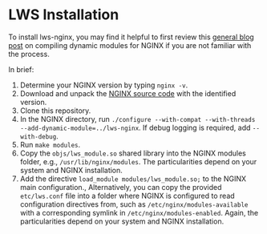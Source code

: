 # LWS Installation

To install lws-nginx, you may find it helpful to first review this
[general blog post](https://www.nginx.com/blog/compiling-dynamic-modules-nginx-plus/)
on compiling dynamic modules for NGINX if you are not familiar with the process.

In brief:

1. Determine your NGINX version by typing `nginx -v`.
2. Download and unpack the [NGINX source code](https://nginx.org/download/) with the identified
version.
3. Clone this repository.
4. In the NGINX directory, run `./configure --with-compat --with-threads --add-dynamic-module=../lws-nginx`. If
debug logging is required, add `--with-debug`.
5. Run `make modules`.
6. Copy the `objs/lws_module.so` shared library into the NGINX modules folder, e.g.,
`/usr/lib/nginx/modules`. The particularities depend on your system and NGINX installation.
7. Add the directive `load_module modules/lws_module.so;` to the NGINX main configuration.,
Alternatively, you can copy the provided `etc/lws.conf` file into a folder where NGINX is
configured to read configuration directives from, such as `/etc/nginx/modules-available` with a
corresponding symlink in `/etc/nginx/modules-enabled`. Again, the particularities depend on
your system and NGINX installation.

